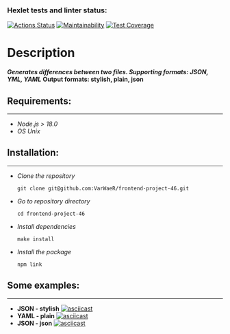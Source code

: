 ### Hexlet tests and linter status:
[![Actions Status](https://github.com/VarWaeR/frontend-project-46/workflows/hexlet-check/badge.svg)](https://github.com/VarWaeR/frontend-project-46/actions)
[![Maintainability](https://api.codeclimate.com/v1/badges/0ca1bd12da62d25e90c5/maintainability)](https://codeclimate.com/github/VarWaeR/frontend-project-46/maintainability)
[![Test Coverage](https://api.codeclimate.com/v1/badges/0ca1bd12da62d25e90c5/test_coverage)](https://codeclimate.com/github/VarWaeR/frontend-project-46/test_coverage)
# Description

***Generates differences between two files. Supporting formats: JSON, YML, YAML***
**Output formats: stylish, plain, json**

## Requirements:
***
- _Node.js > 18.0_
- _OS Unix_

## Installation:
***
- _Clone the repository_
   ```
   git clone git@github.com:VarWaeR/frontend-project-46.git
   ```
- _Go to repository directory_
  ```
  cd frontend-project-46
  ```   
- _Install dependencies_
  ```
  make install
  ```
- _Install the package_
  ```
  npm link
  ```
  
## Some examples:
***
- **JSON - stylish**
[![asciicast](https://asciinema.org/a/LRBOXtT5MjEbv27t394Wtxzhd.svg)](https://asciinema.org/a/LRBOXtT5MjEbv27t394Wtxzhd)
- **YAML - plain**
[![asciicast](https://asciinema.org/a/Gnf5c9RvMaxVVlQ7oe8EZp9t6.svg)](https://asciinema.org/a/Gnf5c9RvMaxVVlQ7oe8EZp9t6)
- **JSON - json**
[![asciicast](https://asciinema.org/a/09MRV5XNCj6JLpk5zuzp7SwbT.svg)](https://asciinema.org/a/09MRV5XNCj6JLpk5zuzp7SwbT)

